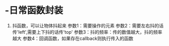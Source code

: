 # -日常函数封装



1. 抖函数，可以让物体抖起来
    参数1：需要操作的元素
    参数2：需要左右抖的话传'left',需要上下抖的话传'top'
    参数3：抖的频率：传的数值越大，抖的频率越大
    参数4：回调函数，如果存在callback则执行传入的函数
